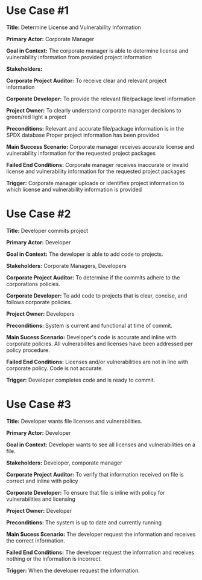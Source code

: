 # Use Case #1

**Title:** Determine License and Vulnerability Information 

**Primary Actor:** Corporate Manager

**Goal in Context:** The corporate manager is able to determine license and vulnerability information from provided project information

**Stakeholders:** 

**Corporate Project Auditor:** To receive clear and relevant project information

**Corporate Developer:** To provide the relevant file/package level information 

**Project Owner:** To clearly understand corporate manager decisions to green/red light a project 

**Preconditions:**  Relevant and accurate file/package information is in the SPDX database
                Proper project information has been provided  

**Main Success Scenario:** Corporate manager receives accurate license and vulnerability information for the requested project packages

**Failed End Conditions:** Corporate manager receives inaccurate or invalid license and vulnerability information for the requested project packages

**Trigger:** Corporate manager uploads or identifies project information to which license and vulnerability information is provided

# Use Case #2

**Title:** Developer commits project

**Primary Actor:** Developer

**Goal in Context:** The developer is able to add code to projects. 

**Stakeholders:** Corporate Managers, Developers

**Corporate Project Auditor:** To determine if the commits adhere to the corporations policies.

**Corporate Developer:** To add code to projects that is clear, concise, and follows corporate policies.   

**Project Owner:** Developers

**Preconditions:** System is current and functional at time of commit.  

**Main Sucess Scenario:** Developer's code is accurate and inline with corporate policies.  All vulnerabilites and licenses have been addressed per policy procedure.

**Failed End Conditions:** Licenses and/or vulnerabilities are not in line with corporate policy.  Code is not accurate. 

**Trigger:** Developer completes code and is ready to commit. 

# Use Case #3

**Title:** Developer wants file licenses and vulnerabilities.

**Primary Actor:** Developer

**Goal in Context:** Developer wants to see all licenses and vulnerabilities on a file. 

**Stakeholders:** Developer, comporate manager

**Corporate Project Auditor:** To verify that information received on file is correct and inline with policy

**Corporate Developer:** To ensure that file is inline with policy for vulnerabilities and licensing 

**Project Owner:** Developer

**Preconditions:** The system is up to date and currently running

**Main Sucess Scenario:** The developer request the information and receives the correct information. 

**Failed End Conditions:** The developer request the information and receives nothing or the information is incorrect.

**Trigger:** When the developer request the information. 
